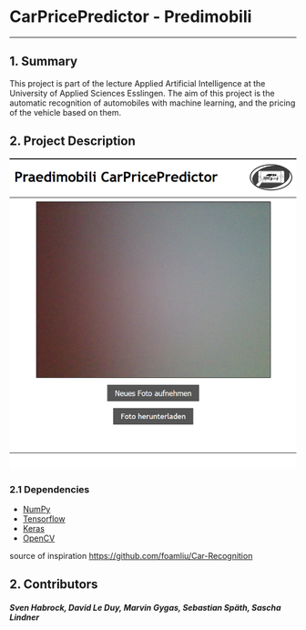 # CarPricePredictor - Predimobili

---

## 1. Summary

This project is part of the lecture Applied Artificial Intelligence at the University of Applied Sciences Esslingen.
The aim of this project is the automatic recognition of automobiles with machine learning, and the pricing of the vehicle based on them.

## 2. Project Description

![alt text](img/website.png)

### 2.1 Dependencies

- [NumPy](http://docs.scipy.org/doc/numpy-1.10.1/user/install.html)
- [Tensorflow](https://www.tensorflow.org/versions/r0.8/get_started/os_setup.html)
- [Keras](https://keras.io/#installation)
- [OpenCV](https://opencv-python-tutroals.readthedocs.io/en/latest/)

source of inspiration
https://github.com/foamliu/Car-Recognition

## 2. Contributors

##### Sven Habrock, David Le Duy, Marvin Gygas, Sebastian Späth, Sascha Lindner
